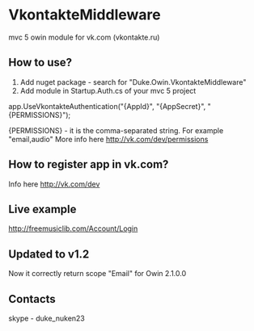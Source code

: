 VkontakteMiddleware
===================

mvc 5 owin module for vk.com (vkontakte.ru)

How to use?
-------------
1) Add nuget package - search for "Duke.Owin.VkontakteMiddleware"
2) Add module in Startup.Auth.cs of your mvc 5 project

app.UseVkontakteAuthentication("{AppId}", "{AppSecret}", "{PERMISSIONS}");

{PERMISSIONS} - it is the comma-separated string. For example "email,audio"
More info here http://vk.com/dev/permissions

How to register app in vk.com?
-------------
Info here http://vk.com/dev

Live example 
-------------
http://freemusiclib.com/Account/Login

Updated to v1.2 
-------------
Now it correctly return scope "Email" for Owin 2.1.0.0

Contacts
-------------
skype - duke_nuken23


 